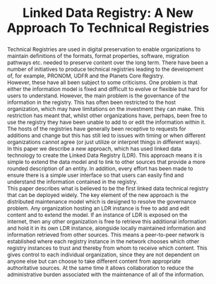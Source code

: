 ---
abstract: 'Technical Registries are used in digital preservation to enable

  organizations to maintain definitions of the formats, format

  properties, software, migration pathways etc. needed to preserve

  content over the long term. There have been a number of

  initiatives to produce technical registries leading to the

  development of, for example, PRONOM, UDFR and the Planets

  Core Registry.


  However, these have all been subject to some criticisms. One

  problem is that either the information model is fixed and difficult

  to evolve or flexible but hard for users to understand. However,

  the main problem is the governance of the information in the

  registry. This has often been restricted to the host organization,

  which may have limitations on the investment they can make.

  This restriction has meant that, whilst other organizations have,

  perhaps, been free to use the registry they have been unable to

  add to or edit the information within it. The hosts of the

  registries have generally been receptive to requests for additions

  and change but this has still led to issues with timing or when

  different organizations cannot agree (or just utilize or interpret

  things in different ways).


  In this paper we describe a new approach, which has used linked

  data technology to create the Linked Data Registry (LDR). This

  approach means it is simple to extend the data model and to link

  to other sources that provide a more rounded description of an

  entity. In addition, every effort has been made to ensure there is

  a simple user interface so that users can easily find and

  understand the information contained in the registry.


  This paper describes what is believed to be the first linked data

  technical registry that can be deployed widely. The key element

  of the new approach is the distributed maintenance model which

  is designed to resolve the governance problem. Any organization hosting an LDR instance
  is free to add and edit content and to

  extend the model. If an instance of LDR is exposed on the

  internet, then any other organization is free to retrieve this

  additional information and hold it in its own LDR instance,

  alongside locally maintained information and information

  retrieved from other sources. This means a peer-to-peer network

  is established where each registry instance in the network

  chooses which other registry instances to trust and thereby from

  whom to receive which content. This gives control to each

  individual organization, since they are not dependent on anyone

  else but can choose to take different content from appropriate

  authoritative sources. At the same time it allows collaboration to

  reduce the administrative burden associated with the

  maintenance of all of the information.'
creators:
- Sharpe, Robert
- Braud, Maïté
- Carr, James
- Leroux, Kevin
- Rogers, Joseph
date: null
document_url: https://services.phaidra.univie.ac.at/api/object/o:378068/download
grand_parent: iPRES
institutions: []
keywords:
- linked data
- digital preservation
- automation
- technical registries
landing_page_url: https://phaidra.univie.ac.at/o:378068
language: eng
layout: publication
license: CC BY-NC-SA 3.0 AT
notes_url: null
parent: iPRES 2014
presentation_url: null
publication_type: paper
size: 372456
source_name: iPRES
title: 'Linked Data Registry: A New Approach To Technical Registries'
year: 2014
---